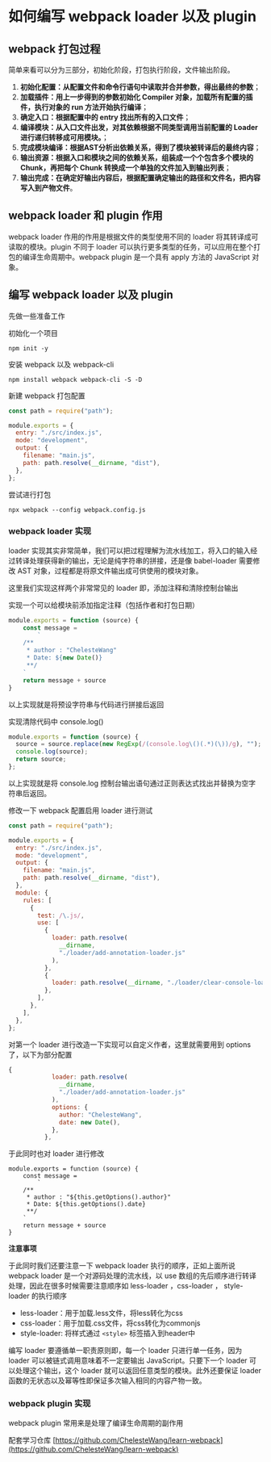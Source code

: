 # 如何编写 webpack loader 以及 plugin

## webpack 打包过程

简单来看可以分为三部分，初始化阶段，打包执行阶段，文件输出阶段。

1.  **初始化配置：从配置文件和命令行语句中读取并合并参数，得出最终的参数**；
1.  **加载插件：用上一步得到的参数初始化 Compiler 对象，加载所有配置的插件，执行对象的 run 方法开始执行编译**；
1.  **确定入口：根据配置中的 entry 找出所有的入口文件**；
1.  **编译模块：从入口文件出发，对其依赖根据不同类型调用当前配置的 Loader 进行递归转移成可用模块。**；
1.  **完成模块编译：根据AST分析出依赖关系，得到了模块被转译后的最终内容**；
1.  **输出资源：根据入口和模块之间的依赖关系，组装成一个个包含多个模块的 Chunk，再把每个 Chunk 转换成一个单独的文件加入到输出列表**；
1.  **输出完成：在确定好输出内容后，根据配置确定输出的路径和文件名，把内容写入到产物文件**。

## webpack loader 和 plugin 作用

webpack loader 作用的作用是根据文件的类型使用不同的 loader 将其转译成可读取的模块。plugin 不同于 loader 可以执行更多类型的任务，可以应用在整个打包的编译生命周期中。webpack plugin 是一个具有 apply 方法的 JavaScript 对象。

## 编写 webpack loader 以及 plugin

先做一些准备工作

初始化一个项目

```shell
npm init -y
```

安装 webpack 以及 webpack-cli

```shell
npm install webpack webpack-cli -S -D
```

新建 webpack 打包配置

```js
const path = require("path");

module.exports = {
  entry: "./src/index.js",
  mode: "development",
  output: {
    filename: "main.js",
    path: path.resolve(__dirname, "dist"),
  },
};

```

尝试进行打包

```
npx webpack --config webpack.config.js 
```

### webpack loader 实现

loader 实现其实非常简单，我们可以把过程理解为流水线加工，将入口的输入经过转译处理获得新的输出，无论是纯字符串的拼接，还是像 babel-loader 需要修改 AST 对象，过程都是将原文件输出成可供使用的模块对象。

这里我们实现这样两个非常常见的 loader 即，添加注释和清除控制台输出

实现一个可以给模块前添加指定注释（包括作者和打包日期）

```js
module.exports = function (source) {
    const message =
        `
    /**
     * author : "ChelesteWang"
     * Date: ${new Date()}
     **/ 
    `
    return message + source
}
```

以上实现就是将预设字符串与代码进行拼接后返回

实现清除代码中 console.log()

```js
module.exports = function (source) {
  source = source.replace(new RegExp(/(console.log\()(.*)(\))/g), "");
  console.log(source);
  return source;
};

```

以上实现就是将 console.log 控制台输出语句通过正则表达式找出并替换为空字符串后返回。

修改一下 webpack 配置启用 loader 进行测试

```js
const path = require("path");

module.exports = {
  entry: "./src/index.js",
  mode: "development",
  output: {
    filename: "main.js",
    path: path.resolve(__dirname, "dist"),
  },
  module: {
    rules: [
      {
        test: /\.js/,
        use: [
          {
            loader: path.resolve(
              __dirname,
              "./loader/add-annotation-loader.js"
            ),
          },
          {
            loader: path.resolve(__dirname, "./loader/clear-console-loader.js"),
          },
        ],
      },
    ],
  },
};
```
对第一个 loader 进行改造一下实现可以自定义作者，这里就需要用到 options 了，以下为部分配置

```js
{
            loader: path.resolve(
              __dirname,
              "./loader/add-annotation-loader.js"
            ),
            options: {
              author: "ChelesteWang",
              date: new Date(),
            },
          },
```

于此同时也对 loader 进行修改

```
module.exports = function (source) {
    const message =
        `
    /**
     * author : "${this.getOptions().author}"
     * Date: ${this.getOptions().date}
     **/ 
    `
    return message + source
}
```
**注意事项**

于此同时我们还要注意一下 webpack loader 执行的顺序，正如上面所说 webpack loader 是一个对源码处理的流水线，以 use 数组的先后顺序进行转译处理，因此在很多时候需要注意顺序如 less-loader ，css-loader ， style-loader 的执行顺序

- less-loader：用于加载.less文件，将less转化为css
- css-loader：用于加载.css文件，将css转化为commonjs
- style-loader: 将样式通过 `<style>` 标签插入到header中

编写 loader 要遵循单一职责原则即，每一个 loader 只进行单一任务，因为 loader 可以被链式调用意味着不一定要输出 JavaScript。只要下一个 loader 可以处理这个输出，这个 loader 就可以返回任意类型的模块。此外还要保证 loader 函数的无状态以及幂等性即保证多次输入相同的内容产物一致。

### webpack plugin 实现

webpack plugin 常用来是处理了编译生命周期的副作用

配套学习仓库
[https://github.com/ChelesteWang/learn-webpack](https://github.com/ChelesteWang/learn-webpack)